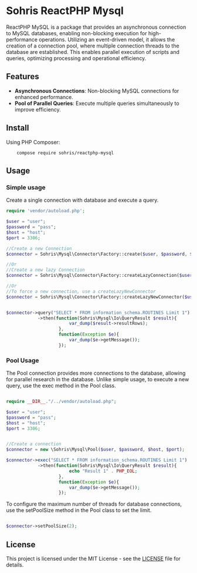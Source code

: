 # Sohris ReactPHP Mysql 

ReactPHP MySQL is a package that provides an asynchronous connection to MySQL databases, enabling non-blocking execution for high-performance operations. Utilizing an event-driven model, it allows the creation of a connection pool, where multiple connection threads to the database are established. This enables parallel execution of scripts and queries, optimizing processing and operational efficiency.

## Features

- **Asynchronous Connections**: Non-blocking MySQL connections for enhanced performance.
- **Pool of Parallel Queries**: Execute multiple queries simultaneously to improve efficiency.

## Install

Using PHP Composer:

```shell
    compose require sohris/reactphp-mysql
```

## Usage

### Simple usage

Create a single connection with database and execute a query.

```php
require 'vendor/autoload.php';

$user = "user";
$password = "pass";
$host = "host";
$port = 3306;

//Create a new Connection
$connector = Sohris\Mysql\Connector\Factory::create($user, $password, $host, $port);

//Or
//Create a new lazy Connection
$connector = Sohris\Mysql\Connector\Factory::createLazyConnection($user, $password, $host, $port);

//Or
//To force a new connection, use a createLazyNewConnector
$connector = Sohris\Mysql\Connector\Factory::createLazyNewConnector($user, $password, $host, $port);


$connector->query("SELECT * FROM information_schema.ROUTINES Limit 1")
            ->then(function(Sohris\Mysql\Io\QueryResult $result){   
                        var_dump($result->resultRows);
                    },
                    function(Exception $e){
                        var_dump($e->getMessage());
                    });
```

### Pool Usage

The Pool connection provides more connections to the database, allowing for parallel research in the database. Unlike simple usage, to execute a new query, use the exec method in the Pool class.

```php

require __DIR__."/../vendor/autoload.php";

$user = "user";
$password = "pass";
$host = "host";
$port = 3306;


//Create a connection
$connector = new \Sohris\Mysql\Pool($user, $password, $host, $port);

$connector->exec("SELECT * FROM information_schema.ROUTINES Limit 1")
            ->then(function(Sohris\Mysql\Io\QueryResult $result){   
                        echo "Result 1" . PHP_EOL;                        
                    },
                    function(Exception $e){
                        var_dump($e->getMessage());
                    });

```

To configure the maximum number of threads for database connections, use the setPoolSize method in the Pool class to set the limit.

```php

$connector->setPoolSize(2);

```

## License

This project is licensed under the MIT License - see the [LICENSE](LICENSE) file for details.